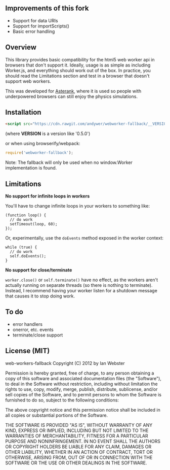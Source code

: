 Improvements of this fork
---

- Support for data URIs
- Support for importScripts()
- Basic error handling

Overview
---

This library provides basic compatibility for the html5 web worker api in browsers that don't support it.  Ideally, usage is as simple as including Worker.js, and everything should work out of the box.  In practice, you should read the Limitations section and test in a browser that doesn't support web workers.

This was developed for [Asterank](http://www.asterank.com/3d), where it is used so people with underpowered browsers can still enjoy the physics simulations.

Installation
---

```html
<script src="https://cdn.rawgit.com/andywer/webworker-fallback/__VERSION__/Worker.js"></script>
```

(where __VERSION__ is a version like '0.5.0')

or when using browserify/webpack:

```javascript
require('webworker-fallback');
```

Note: The fallback will only be used when no window.Worker implementation is found.

Limitations
---

**No support for infinite loops in workers**

You'll have to change infinite loops in your workers to something like:

```
(function loop() {
  // do work
  setTimeout(loop, 60);
});
```

Or, experimentally, use the `doEvents` method exposed in the worker context:

```
while (true) {
  // do work
  self.doEvents();
}
```

**No support for close/terminate**

`worker.close()` or `self.terminate()` have no effect, as the workers aren't actually running on separate threads (so there is nothing to terminate).  Instead, I recommend having your worker listen for a shutdown message that causes it to stop doing work.

To do
---
- error handlers
- onerror, etc. events
- terminate/close support

License (MIT)
---
web-workers-fallback
Copyright (C) 2012 by Ian Webster

Permission is hereby granted, free of charge, to any person obtaining a copy of this software and associated documentation files (the "Software"), to deal in the Software without restriction, including without limitation the rights to use, copy, modify, merge, publish, distribute, sublicense, and/or sell copies of the Software, and to permit persons to whom the Software is furnished to do so, subject to the following conditions:

The above copyright notice and this permission notice shall be included in all copies or substantial portions of the Software.

THE SOFTWARE IS PROVIDED "AS IS", WITHOUT WARRANTY OF ANY KIND, EXPRESS OR IMPLIED, INCLUDING BUT NOT LIMITED TO THE WARRANTIES OF MERCHANTABILITY, FITNESS FOR A PARTICULAR PURPOSE AND NONINFRINGEMENT. IN NO EVENT SHALL THE AUTHORS OR COPYRIGHT HOLDERS BE LIABLE FOR ANY CLAIM, DAMAGES OR OTHER LIABILITY, WHETHER IN AN ACTION OF CONTRACT, TORT OR OTHERWISE, ARISING FROM, OUT OF OR IN CONNECTION WITH THE SOFTWARE OR THE USE OR OTHER DEALINGS IN THE SOFTWARE.
